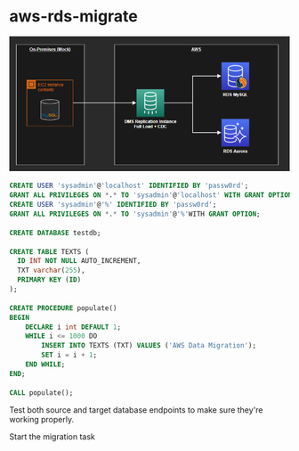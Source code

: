 # aws-rds-migrate

<img src=".docs/dms.png" width=700 />



```sql
CREATE USER 'sysadmin'@'localhost' IDENTIFIED BY 'passw0rd';
GRANT ALL PRIVILEGES ON *.* TO 'sysadmin'@'localhost' WITH GRANT OPTION;
CREATE USER 'sysadmin'@'%' IDENTIFIED BY 'passw0rd';
GRANT ALL PRIVILEGES ON *.* TO 'sysadmin'@'%'WITH GRANT OPTION;

CREATE DATABASE testdb;

CREATE TABLE TEXTS (
  ID INT NOT NULL AUTO_INCREMENT,
  TXT varchar(255),
  PRIMARY KEY (ID)
);

CREATE PROCEDURE populate()
BEGIN
    DECLARE i int DEFAULT 1;
    WHILE i <= 1000 DO
        INSERT INTO TEXTS (TXT) VALUES ('AWS Data Migration');
        SET i = i + 1;
    END WHILE;
END;

CALL populate();
```


Test both source and target database endpoints to make sure they're working properly.


Start the migration task